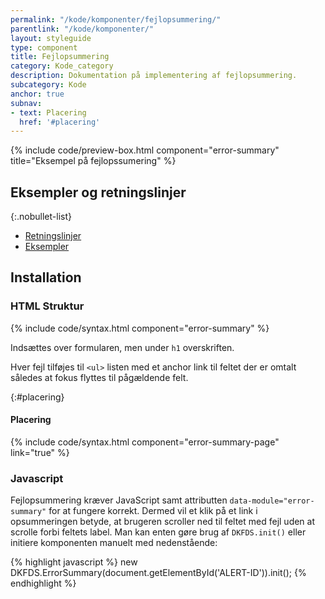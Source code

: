 ```yaml
---
permalink: "/kode/komponenter/fejlopsummering/"
parentlink: "/kode/komponenter/"
layout: styleguide
type: component
title: Fejlopsummering
category: Kode_category
description: Dokumentation på implementering af fejlopsummering.
subcategory: Kode
anchor: true
subnav:
- text: Placering
  href: '#placering'
---
```


{% include code/preview-box.html component="error-summary" title="Eksempel på fejlopssumering" %}

## Eksempler og retningslinjer

{:.nobullet-list}
- <a href="/komponenter/fejlopsummering/#retningslinjer">Retningslinjer</a>
- <a href="/komponenter/fejlopsummering/">Eksempler</a>

## Installation

### HTML Struktur

{% include code/syntax.html component="error-summary" %}

Indsættes over formularen, men under `h1` overskriften.

Hver fejl tilføjes til `<ul>` listen med et anchor link til feltet der er omtalt således at fokus flyttes til pågældende felt.

{:#placering}
#### Placering

{% include code/syntax.html component="error-summary-page" link="true" %}


### Javascript
Fejlopsummering kræver JavaScript samt attributten `data-module="error-summary"` for at fungere korrekt. Dermed vil et klik på et link i opsummeringen betyde, at brugeren scroller ned til feltet med fejl uden at scrolle forbi feltets label. Man kan enten gøre brug af `DKFDS.init()` eller initiere komponenten manuelt med nedenstående:

{% highlight javascript %}
new DKFDS.ErrorSummary(document.getElementById('ALERT-ID')).init();
{% endhighlight %}